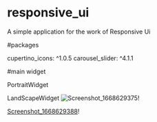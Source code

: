 # responsive_ui
A simple application for the work of Responsive Ui

#packages


  cupertino_icons: ^1.0.5
  carousel_slider: ^4.1.1
  
  #main widget
  
  
  PortraitWidget
  
  
  LandScapeWidget
![Screenshot_1668629375](https://user-images.githubusercontent.com/93445598/202283921-b143952e-e660-4b10-bbe9-c870c3c370e2.png)!



[Screenshot_1668629388](https://user-images.githubusercontent.com/93445598/202283949-ab691d1d-522a-4582-a5d2-451b2909dd1a.png)!



